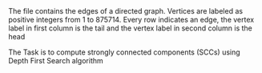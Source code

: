 ##

The file contains the edges of a directed graph. Vertices are labeled as positive integers from 1 to 875714. Every row indicates an edge, the vertex label in first column is the tail and the vertex label in second column is the head 

The Task is to compute strongly connected components (SCCs) using Depth First Search algorithm 
